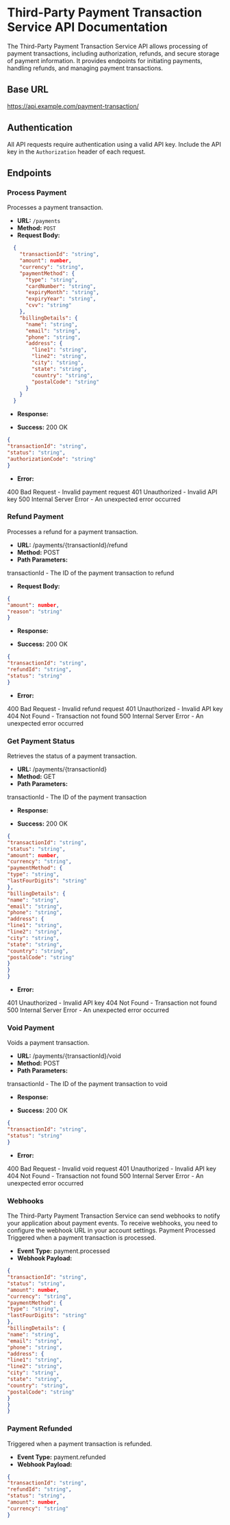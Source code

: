 # Third-Party Payment Transaction Service API Documentation

The Third-Party Payment Transaction Service API allows processing of payment transactions, including authorization, refunds, and secure storage of payment information. It provides endpoints for initiating payments, handling refunds, and managing payment transactions.

## Base URL
https://api.example.com/payment-transaction/

## Authentication

All API requests require authentication using a valid API key. Include the API key in the `Authorization` header of each request.

## Endpoints

### Process Payment

Processes a payment transaction.

- **URL:** `/payments`
- **Method:** `POST`
- **Request Body:**
```json
  {
    "transactionId": "string",
    "amount": number,
    "currency": "string",
    "paymentMethod": {
      "type": "string",
      "cardNumber": "string",
      "expiryMonth": "string",
      "expiryYear": "string",
      "cvv": "string"
    },
    "billingDetails": {
      "name": "string",
      "email": "string",
      "phone": "string",
      "address": {
        "line1": "string",
        "line2": "string",
        "city": "string",
        "state": "string",
        "country": "string",
        "postalCode": "string"
      }
    }
  }
```
- **Response:**

- **Success:** 200 OK
```json
{
"transactionId": "string",
"status": "string",
"authorizationCode": "string"
}
```
- **Error:**

400 Bad Request - Invalid payment request
401 Unauthorized - Invalid API key
500 Internal Server Error - An unexpected error occurred





### Refund Payment
Processes a refund for a payment transaction.

- **URL:** /payments/{transactionId}/refund
- **Method:** POST
- **Path Parameters:**

transactionId - The ID of the payment transaction to refund


- **Request Body:**
```json
{
"amount": number,
"reason": "string"
}
```
- **Response:**

- **Success:** 200 OK
```json
{
"transactionId": "string",
"refundId": "string",
"status": "string"
}
```
- **Error:**

400 Bad Request - Invalid refund request
401 Unauthorized - Invalid API key
404 Not Found - Transaction not found
500 Internal Server Error - An unexpected error occurred





### Get Payment Status
Retrieves the status of a payment transaction.

- **URL:** /payments/{transactionId}
- **Method:** GET
- **Path Parameters:**

transactionId - The ID of the payment transaction


- **Response:**

- **Success:** 200 OK
```json
{
"transactionId": "string",
"status": "string",
"amount": number,
"currency": "string",
"paymentMethod": {
"type": "string",
"lastFourDigits": "string"
},
"billingDetails": {
"name": "string",
"email": "string",
"phone": "string",
"address": {
"line1": "string",
"line2": "string",
"city": "string",
"state": "string",
"country": "string",
"postalCode": "string"
}
}
}
```
- **Error:**

401 Unauthorized - Invalid API key
404 Not Found - Transaction not found
500 Internal Server Error - An unexpected error occurred





### Void Payment
Voids a payment transaction.

- **URL:** /payments/{transactionId}/void
- **Method:** POST
- **Path Parameters:**

transactionId - The ID of the payment transaction to void


- **Response:**

- **Success:** 200 OK
```json
{
"transactionId": "string",
"status": "string"
}
```
- **Error:**

400 Bad Request - Invalid void request
401 Unauthorized - Invalid API key
404 Not Found - Transaction not found
500 Internal Server Error - An unexpected error occurred





### Webhooks
The Third-Party Payment Transaction Service can send webhooks to notify your application about payment events. To receive webhooks, you need to configure the webhook URL in your account settings.
Payment Processed
Triggered when a payment transaction is processed.

- **Event Type:** payment.processed
- **Webhook Payload:**
```json
{
"transactionId": "string",
"status": "string",
"amount": number,
"currency": "string",
"paymentMethod": {
"type": "string",
"lastFourDigits": "string"
},
"billingDetails": {
"name": "string",
"email": "string",
"phone": "string",
"address": {
"line1": "string",
"line2": "string",
"city": "string",
"state": "string",
"country": "string",
"postalCode": "string"
}
}
}
```

### Payment Refunded
Triggered when a payment transaction is refunded.

- **Event Type:** payment.refunded
- **Webhook Payload:**
```json
{
"transactionId": "string",
"refundId": "string",
"status": "string",
"amount": number,
"currency": "string"
}
```